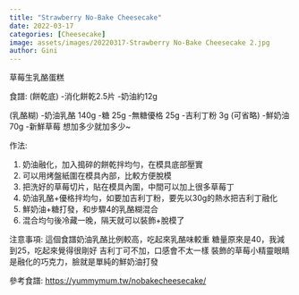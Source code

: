 ```yaml
---
title: "Strawberry No-Bake Cheesecake"
date: 2022-03-17
categories: [Cheesecake]
image: assets/images/20220317-Strawberry No-Bake Cheesecake 2.jpg
author: Gini
---
```

草莓生乳酪蛋糕

食譜:
(餅乾底)
-消化餅乾2.5片
-奶油約12g

(乳酪糊)
-奶油乳酪 140g
-糖 25g
-無糖優格 25g
-吉利丁粉 3g (可省略)
-鮮奶油 70g
-新鮮草莓 想加多少就加多少~

作法:
1. 奶油融化，加入搗碎的餅乾拌均勻，在模具底部壓實
2. 可以用烤盤紙圍在模具內部，比較方便脫模
3. 把洗好的草莓切片，貼在模具內圍，中間可以加上很多草莓丁
4. 奶油乳酪+優格拌均勻，如要加吉利丁粉，要先以30g的熱水把吉利丁融化
5. 鮮奶油+糖打發，和步驟4的乳酪糊混合
6. 混合均勻後冷藏一晚，隔天就可以裝飾+脫模了

注意事項:
這個食譜奶油乳酪比例較高，吃起來乳酪味較重
糖量原來是40，我減到25，吃起來覺得很剛好
吉利丁可不加，口感會不太一樣
裝飾的草莓小精靈眼睛是融化的巧克力，臉就是單純的鮮奶油打發

<p style="overflow-wrap: anywhere;">參考食譜:
<a href="https://yummymum.tw/nobakecheesecake/" target="_blank">https://yummymum.tw/nobakecheesecake/</a>
</p>